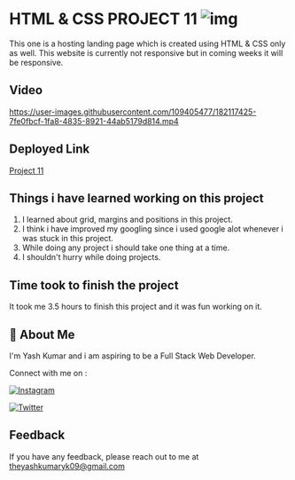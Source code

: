 
# HTML & CSS PROJECT 11 ![img](https://img.shields.io/badge/PROJECT%2011-HTML%20%26%20CSS-orange)

This one is a hosting landing page which is created using HTML & CSS only as well. This website is currently not responsive but in coming weeks it will be responsive.
## Video




https://user-images.githubusercontent.com/109405477/182117425-7fe0fbcf-1fa8-4835-8921-44ab5179d814.mp4



## Deployed Link

[Project 11](https://projecteleven.netlify.app/)


## Things i have learned working on this project

1. I learned about grid, margins and positions in this project.
3. I think i have improved my googling since i used google alot whenever i was stuck in this project.
4. While doing any project i should take one thing at a time.
5. I shouldn't hurry while doing projects.
## Time took to finish the project

It took me 3.5 hours to finish this project and it was fun working on it.
## 🚀 About Me
I'm Yash Kumar and i am aspiring to be a Full Stack Web Developer.

Connect with me on :

[![Instagram](https://img.shields.io/badge/Instagram-%23E4405F.svg?style=for-the-badge&logo=Instagram&logoColor=white)](https://www.instagram.com/theyash_yk09/)

[![Twitter](https://img.shields.io/badge/Twitter-%231DA1F2.svg?style=for-the-badge&logo=Twitter&logoColor=white)](https://www.twitter.com/theyash_yk09/)

## Feedback

If you have any feedback, please reach out to me at theyashkumaryk09@gmail.com

